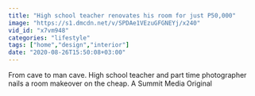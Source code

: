 ```yaml
---
title: "High school teacher renovates his room for just P50,000"
image: "https://s1.dmcdn.net/v/SPDAe1VEzuGFGNEYj/x240"
vid_id: "x7vm948"
categories: "lifestyle"
tags: ["home","design","interior"]
date: "2020-08-26T15:50:08+03:00"
---
```

From cave to man cave. High school teacher and part time photographer nails a room makeover on the cheap. A Summit Media Original
